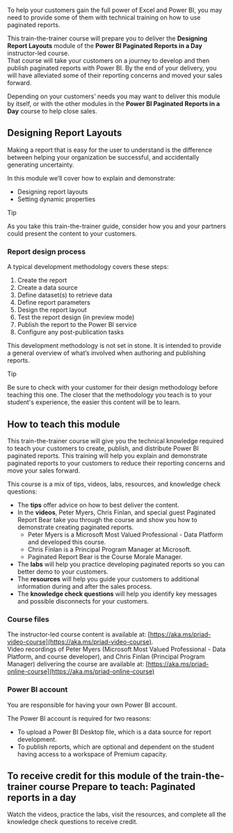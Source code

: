 To help your customers gain the full power of Excel and Power BI, you may need to provide some of them with technical training on how to use paginated reports. 

This train-the-trainer course will prepare you to deliver the **Designing Report Layouts** module of the **Power BI Paginated Reports in a Day** instructor-led course.   
That course will take your customers on a journey to develop and then publish paginated reports with Power BI. By the end of your delivery, you will have alleviated some of their reporting concerns and moved your sales forward.  

Depending on your customers’ needs you may want to deliver this module by itself, or with the other modules in the **Power BI Paginated Reports in a Day** course to help close sales.

## Designing Report Layouts
Making a report that is easy for the user to understand is the difference between helping your organization be successful, and accidentally generating uncertainty.

In this module we’ll cover how to explain and demonstrate:
- Designing report layouts
- Setting dynamic properties

> [!TIP]
> As you take this train-the-trainer guide, consider how you and your partners could present the content to your customers. 

### Report design process
A typical development methodology covers these steps:
1. Create the report
1. Create a data source
1. Define dataset(s) to retrieve data
1. Define report parameters
1. Design the report layout
1. Test the report design (in preview mode)
1. Publish the report to the Power BI service
1. Configure any post-publication tasks

This development methodology is not set in stone. It is intended to provide a general overview of what’s involved when authoring and publishing reports. 

> [!TIP]
> Be sure to check with your customer for their design methodology before teaching this one.
> The closer that the methodology you teach is to your student's experience, the easier this content will be to learn.

## How to teach this module

This train-the-trainer course will give you the technical knowledge required to teach your customers to create, publish, and distribute Power BI paginated reports. This training will help you explain and demonstrate paginated reports to your customers to reduce their reporting concerns and move your sales forward.

This course is a mix of tips, videos, labs, resources, and knowledge check questions:
- The **tips** offer advice on how to best deliver the content.
- In the **videos**, Peter Myers, Chris Finlan, and special guest Paginated Report Bear take you through the course and show you how to demonstrate creating paginated reports.
    - Peter Myers is a Microsoft Most Valued Professional - Data Platform and developed this course.
    - Chris Finlan is a Principal Program Manager at Microsoft.
    - Paginated Report Bear is the Course Morale Manager.
- The **labs** will help you practice developing paginated reports so you can better demo to your customers.
- The **resources** will help you guide your customers to additional information during and after the sales process.
- The **knowledge check questions** will help you identify key messages and possible disconnects for your customers.

### Course files

The instructor-led course content is available at: [https://aka.ms/priad-video-course](https://aka.ms/priad-video-course).  
Video recordings of Peter Myers (Microsoft Most Valued Professional - Data Platform, and course developer), and Chris Finlan (Principal Program Manager) delivering the course are available at: [https://aka.ms/priad-online-course](https://aka.ms/priad-online-course)

### Power BI account
You are responsible for having your own Power BI account.

The Power BI account is required for two reasons: 
- To upload a Power BI Desktop file, which is a data source for report development. 
- To publish reports, which are optional and dependent on the student having access to a workspace of Premium capacity.

## To receive credit for this module of the train-the-trainer course **Prepare to teach: Paginated reports in a day**
Watch the videos, practice the labs, visit the resources, and complete all the knowledge check questions to receive credit.